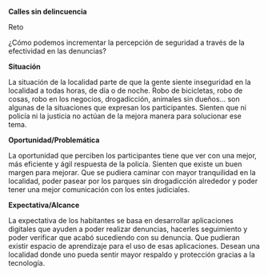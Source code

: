**Calles sin delincuencia**

Reto

¿Cómo podemos incrementar la percepción de seguridad a
través de la efectividad en las denuncias?

**Situación**

La situación de la localidad parte de que la gente siente
inseguridad en la localidad a todas horas, de día o de noche.
Robo de bicicletas, robo de cosas, robo en los negocios,
drogadicción, animales sin dueños... son algunas de la
situaciones que expresan los participantes. Sienten que ni policía
ni la justicia no actúan de la mejora manera para solucionar ese
tema.

**Oportunidad/Problemática**

La oportunidad que perciben los participantes tiene que ver con
una mejor, más eficiente y ágil respuesta de la policía. Sienten
que existe un buen margen para mejorar. Que se pudiera
caminar con mayor tranquilidad en la localidad, poder pasear
por los parques sin drogadicción alrededor y poder tener una
mejor comunicación con los entes judiciales.

**Expectativa/Alcance**

La expectativa de los habitantes se basa en desarrollar
aplicaciones digitales que ayuden a poder realizar denuncias,
hacerles seguimiento y poder verificar que acabó sucediendo
con su denuncia. Que pudieran existir espacio de aprendizaje
para el uso de esas aplicaciones. Desean una localidad donde
uno pueda sentir mayor respaldo y protección gracias a la
tecnología.